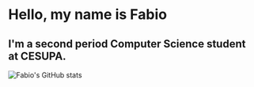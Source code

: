 # Hello, my name is Fabio 

## I'm a second period Computer Science student at CESUPA.
![Fabio's GitHub stats](https://github-readme-stats.vercel.app/api?username=FabioNeves00&show_icons=true&theme=cobalt)
